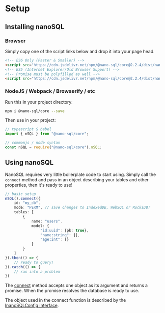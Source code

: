 # Setup

## Installing nanoSQL

### Browser
Simply copy one of the script links below and drop it into your page head.
```html
<!-- ES6 Only (Faster & Smaller) -->
<script src="https://cdn.jsdelivr.net/npm/@nano-sql/core@2.2.4/dist/nano-sql.min.js"></script>
<!-- ES5 (Internet Explorer/Old Browser Support) -->
<!-- Promise must be polyfilled as well -->
<script src="https://cdn.jsdelivr.net/npm/@nano-sql/core@2.2.4/dist/nano-sql.min.es5.js"></script>
```

### NodeJS / Webpack / Browserify / etc
Run this in your project directory:
```sh
npm i @nano-sql/core --save
```

Then use in your project:
```ts
// typescript & babel
import { nSQL } from "@nano-sql/core";

// commonjs / node syntax
const nSQL = require("@nano-sql/core").nSQL;
```


## Using nanoSQL

NanoSQL requires very little boilerplate code to start using.  Simply call the `connect` method and pass in an object describing your tables and other properties, then it's ready to use!

```typescript
// basic setup
nSQL().connect({
    id: "my_db",
    mode: "PERM", // save changes to IndexedDB, WebSQL or RocksDB!
    tables: [
        {
            name: "users",
            model: {
                "id:uuid": {pk: true},
                "name:string": {},
                "age:int": {}
            }
        }
    ]
}).then(() => {
    // ready to query!
}).catch(() => {
    // ran into a problem
})
```

The [connect](https://nanosql.io/api/classes/_index_.nanosql.html#connect) method accepts one object as its argument and returns a promise.  When the promise resolves the database is ready to use. 

The object used in the connect function is described by the [InanoSQLConfig interface](https://nanosql.io/api/interfaces/_interfaces_.inanosqlconfig.html).


